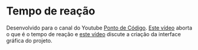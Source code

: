 # Tempo de reação
Desenvolvido para o canal do Youtube [Ponto de Código](https://www.youtube.com/pontodecodigo). [Este vídeo](https://youtu.be/XovVxMyCUr8) aborta o que é o tempo de reação e [este vídeo](https://youtu.be/HE4P7lCYQ3g) discute a criação da interface gráfica do projeto.
